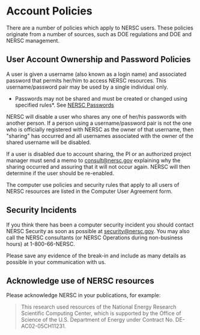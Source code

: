 # Account Policies

There are a number of policies which apply to NERSC users. These
policies originate from a number of sources, such as DOE regulations
and DOE and NERSC management.

## User Account Ownership and Password Policies

A user is given a username (also known as a login name) and associated
password that permits her/him to access NERSC resources.  This
username/password pair may be used by a single individual only.

* Passwords may not be shared and must be created or changed using
specified rules*.  See [NERSC Passwords](passwords.md)

NERSC will disable a user who shares any one of her/his passwords with
another person.  If a person using a username/password pair is not the
one who is officially registered with NERSC as the owner of that
username, then "sharing" has occurred and all usernames associated
with the owner of the shared username will be disabled.

If a user is disabled due to account sharing, the PI or an authorized
project manager must send a memo to consult@nersc.gov explaining why
the sharing occurred and assuring that it will not occur again. NERSC
will then determine if the user should be re-enabled.

The computer use policies and security rules that apply to all users
of NERSC resources are listed in the Computer User Agreement form.

## Security Incidents

If you think there has been a computer security incident you should
contact NERSC Security as soon as possible at security@nersc.gov.  You
may also call the NERSC consultants (or NERSC Operations during
non-business hours) at 1-800-66-NERSC.

Please save any evidence of the break-in and include as many details
as possible in your communication with us.

## Acknowledge use of NERSC resources

Please acknowledge NERSC in your publications, for example:

>This research used resources of the National Energy Research
>Scientific Computing Center, which is supported by the Office of
>Science of the U.S. Department of Energy under Contract
>No. DE-AC02-05CH11231.

